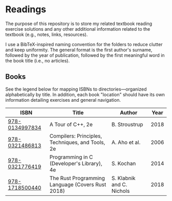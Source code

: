 # Readings
The purpose of this repository is to store my related textbook reading exercise solutions and any other additional information related to the textbook (e.g., notes, links, resources).

I use a BibTeX-inspired naming convention for the folders to reduce clutter and keep uniformity. The general format is the first author's surname, followed by the year of publication, followed by the first meaningful word in the book title (i.e., no articles).

## Books
See the legend below for mapping ISBNs to directories&mdash;organized alphabetically by title. In addition, each book "location" should have its own information detailing exercises and general navigation.

| ISBN | Title | Author | Year
| --- | --- | --- | --- |
| [978-0134997834](https://github.com/andersonjwan/readings/tree/main/stroustrup2018tour) | A Tour of C++, 2e | B. Stroustrup | 2018
| [978-0321486813](https://github.com/andersonjwan/readings/tree/main/aho2006compilers) | Compilers: Principles, Techniques, and Tools, 2e | A. Aho et al. |2006
| [978-0321776419](https://github.com/andersonjwan/readings/tree/main/kochan2014programming) | Programming in C (Developer's Library), 4e | S. Kochan | 2014
| [978-1718500440](https://github.com/andersonjwan/readings/tree/main/klabnik2018rust) | The Rust Programming Language (Covers Rust 2018) | S. Klabnik and C. Nichols | 2018
